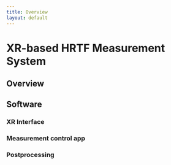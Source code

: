 ```yaml
---
title: Overview
layout: default
---
```


# XR-based HRTF Measurement System
## Overview
## Software
### XR Interface
### Measurement control app
### Postprocessing

